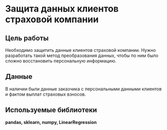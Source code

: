 # Защита данных клиентов страховой компании

## Цель работы

Необходимо защитить данные клиентов страховой компании. Нужно разработать такой метод преобразования данных, чтобы по ним было сложно восстановить персональную информацию. 

## Данные

В наличии были данные заказчика с персональными данными клиентов и фактом выплат страховых взносов.

## Используемые библиотеки

**pandas, sklearn, numpy, LinearRegression**

